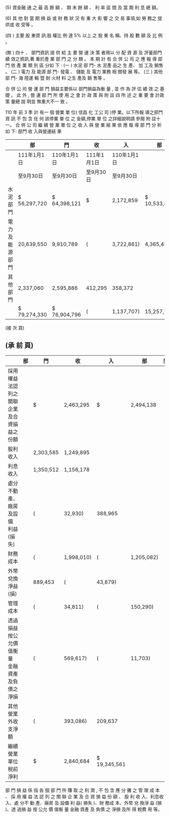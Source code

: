 (5) 資金融 通 之 最 高 餘 額 、 期 末 餘 額 、 利 率 區 間 及 當 期 利 息 總 額。

(6) 其 他 對 當 期 損 益 或 財 務 狀 況 有 重 大 影 響 之 交 易 事項,如 勞 務之 提 供或 收 受等 。

(四 ) 主要 股 東資 訊:股 權比 例 達 5% 以上 之 股 東 名 稱、持 股 數 額 及 比 例 。

(無 )
四十 、 部門資訊 提 供 給 主 要 營 運 決 策 者用以 分 配 資 源 及 評量部門績 效之資訊,著 重於產 業 部 門 之 分 類 。 本 期 計 有 合 併 公 司 之 應 報 導 部 門 依 產 業 類 別 區 分如 下 :
(一 ) 水泥 部 門- 水 泥產 品之 生 產、 加 工及 銷售 。 (二 ) 電力 及 能源 部 門- 發電 、 儲能 及 電力 業務 相 關發 展 等。 (三 ) 其他 部 門- 海 陸運 輸 暨 耐 火材 料 之生 產及 銷 售等 。

 合 併 公 司 營 運 部 門 損益主要係以 部門損益為衡 量 , 並 作 為 評 估 績 效 之 基 礎 。 此 外 , 營 運 部 門 所 使 用 之 會 計 政 策 與 附 註 四 所 述 之 重 要 會 計政 策 彙總 說 明並 無重大不一 致 。

 110 年 前 3 季 計 有一 個 營業 單 位( 信昌 化 工公 司 )停 業。以下所報 導之部門 資 訊 不 包 含 任 何 該停業 單 位 之 金額,停業 單 位 之詳細說明請 參閱 附 註十一。 合 併 公 司 繼 續 營 業 單 位 之 收 入 與 營 業 結 果 依 應 報 導 部 門 分 析 如 下: 部門 收 入與營運結 果

|                | 部           | 門           | 收          | 入          | 部           | 門   | 損   | 益   |
|----------------|--------------|--------------|-------------|-------------|--------------|------|------|------|
|                | 111年1月1日  | 110年1月1日  | 111年1月1日 | 110年1月1日 |              |      |      |      |
|                | 至9月30日    | 至9月30日    | 至9月30日   | 至9月30日   |              |      |      |      |
| 水泥部門       | $ 56,297,720 | $ 64,398,121 | $           | 2,172,859   | $ 10,533,876 |      |      |      |
| 電力及能源部門 | 20,639,550   | 9,910,789    | (           | 3,722,861)  | 4,365,454    |      |      |      |
| 其他部門       | 2,337,060    | 2,595,886    | 412,295     | 358,372     |              |      |      |      |
|                | $ 79,274,330 | $ 76,904,796 | (           | 1,137,707)  | 15,257,702   |      |      |      |

(接 次 頁)

## (承 前 頁)

|                                             | 部   | 門        | 收         | 入           | 部         | 門   | 損   | 益   |
|---------------------------------------------|------|-----------|------------|--------------|------------|------|------|------|
| 採用權益法認列之關聯 企業及合資損益之份額   |      | $         | 2,463,295  | $            | 2,494,138  |      |      |      |
| 股利收入                                    |      | 2,303,585 | 1,249,895  |              |            |      |      |      |
| 利息收入                                    |      | 1,350,512 | 1,156,178  |              |            |      |      |      |
| 處分不動產、廠房及設備 利益(損失)         |      | (         | 32,930)    | 388,965      |            |      |      |      |
| 財務成本                                    |      | (         | 1,998,010) | (            | 1,205,082) |      |      |      |
| 外幣兌換淨益(損)                          |      | 889,453   | (          | 43,879)      |            |      |      |      |
| 管理成本                                    |      | (         | 34,811)    | (            | 150,290)   |      |      |      |
| 透過損益按公允價值衡量 金融資產及負債之淨損 |      | (         | 569,617)   | (            | 11,703)    |      |      |      |
| 其他營業外收支淨額                          |      | (         | 393,086)   | 209,637      |            |      |      |      |
| 繼續營業單位稅前淨利                        |      | $         | 2,840,684  | $ 19,345,561 |            |      |      |      |

 部 門 損 益 係 指 各 個 部 門 所 賺 取 之 利 潤 , 不 包 含 應 分 攤 之 管 理 成 本 、 採 用 權 益 法 認 列 之 關 聯 企 業 及 合 資 損 益 份 額 、 股 利 收 入、利息收 入、處 分不 動 產、廠房 及 設備 利 益( 損失 )、財 務成 本、外幣 兌 換淨 益 (損 )、透 過損 益 按 公允 價 值衡 量 金融 資產 及 負債 之 淨損 及所 得 稅費 用 等。